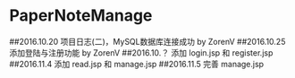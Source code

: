 # PaperNoteManage
##2016.10.20
项目日志(二)，MySQL数据库连接成功 by ZorenV
##2016.10.25
添加登陆与注册功能 by ZorenV
##2016.10.？
添加 login.jsp 和 register.jsp
##2016.11.4
添加 read.jsp 和  manage.jsp
##2016.11.5
完善 manage.jsp
